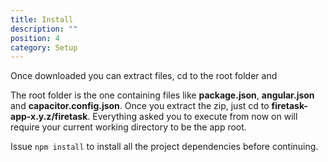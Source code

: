 ```yaml
---
title: Install
description: ""
position: 4
category: Setup
---
```


Once downloaded you can extract files, cd to the root folder and

<alert>

The root folder is the one containing files like **package.json**, **angular.json** and **capacitor.config.json**. Once you extract the zip, just cd to **firetask-app-x.y.z/firetask**. Everything asked you to execute from now on will require your current working directory to be the app root.

</alert>

Issue `npm install` to install all the project dependencies before continuing.
